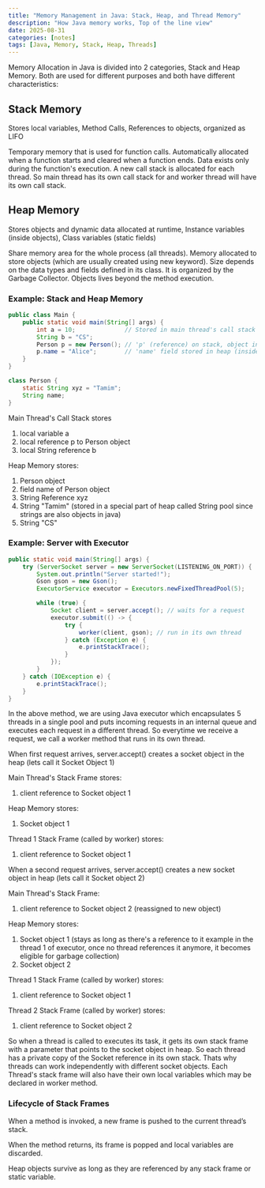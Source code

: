 ```yaml
---
title: "Memory Management in Java: Stack, Heap, and Thread Memory"
description: "How Java memory works, Top of the line view"
date: 2025-08-31
categories: [notes]
tags: [Java, Memory, Stack, Heap, Threads]
---
```


Memory Allocation in Java is divided into 2 categories, Stack and Heap Memory. Both are used for different purposes and both have different characteristics:

## Stack Memory
Stores local variables, Method Calls, References to objects, organized as LIFO

Temporary memory that is used for function calls. Automatically allocated when a function starts and cleared when a function ends. Data exists only during the function's execution. A new call stack is allocated for each thread. So main thread has its own call stack for and worker thread will have its own call stack.

## Heap Memory
Stores objects and dynamic data allocated at runtime, Instance variables (inside objects), Class variables (static fields)

Share memory area for the whole process (all threads). Memory allocated to store objects (which are usually created using new keyword). Size depends on the data types and fields defined in its class. It is organized by the Garbage Collector. Objects lives beyond the method execution.

### Example: Stack and Heap Memory

```java
public class Main {
    public static void main(String[] args) {
        int a = 10;              // Stored in main thread's call stack
        String b = "CS";
        Person p = new Person(); // 'p' (reference) on stack, object in heap
        p.name = "Alice";        // 'name' field stored in heap (inside Person object)
    }
}

class Person {
    static String xyz = "Tamim";
    String name;
}
```

Main Thread's Call Stack stores
1. local variable a 
2. local reference p to Person object
3. local String reference b

Heap Memory stores:
1. Person object
2. field name of Person object
3. String Reference xyz
4. String "Tamim" (stored in a special part of heap called String pool since strings are also objects in java)
5. String "CS"


### Example: Server with Executor

```java
public static void main(String[] args) {
    try (ServerSocket server = new ServerSocket(LISTENING_ON_PORT)) {
        System.out.println("Server started!");
        Gson gson = new Gson();
        ExecutorService executor = Executors.newFixedThreadPool(5);

        while (true) {
            Socket client = server.accept(); // waits for a request
            executor.submit(() -> {
                try {
                    worker(client, gson); // run in its own thread
                } catch (Exception e) {
                    e.printStackTrace();
                }
            });
        }
    } catch (IOException e) {
        e.printStackTrace();
    }
}
```


In the above method, we are using Java executor which encapsulates 5 threads in a single pool and puts incoming requests in an internal queue and executes each request in a different thread. So everytime we receive a request, we call a worker method that runs in its own thread.

When first request arrives, server.accept() creates a socket object in the heap (lets call it Socket Object 1)

Main Thread's Stack Frame stores:
1. client reference to Socket object 1

Heap Memory stores:
1. Socket object 1

Thread 1 Stack Frame (called by worker) stores:
1. client reference to Socket object 1

When a second request arrives, server.accept() creates a new socket object in heap (lets call it Socket object 2)

Main Thread's Stack Frame:
1. client reference to Socket object 2 (reassigned to new object)

Heap Memory stores:
1. Socket object 1 (stays as long as there's a reference to it example in the thread 1 of executor, once no thread references it anymore, it becomes eligible for garbage collection)
2. Socket object 2

Thread 1 Stack Frame (called by worker) stores:
1. client reference to Socket object 1

Thread 2 Stack Frame (called by worker) stores:
1. client reference to Socket object 2

So when a thread is called to executes its task, it gets its own stack frame with a parameter that points to the socket object in heap. So each thread has a private copy of the Socket reference in its own stack. Thats why threads can work independently with different socket objects. Each Thread's stack frame will also have their own local variables which may be declared in worker method.

### Lifecycle of Stack Frames

When a method is invoked, a new frame is pushed to the current thread’s stack.

When the method returns, its frame is popped and local variables are discarded.

Heap objects survive as long as they are referenced by any stack frame or static variable.
